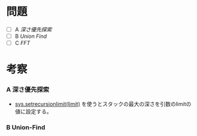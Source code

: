 # 問題
* [ ] A *深さ優先探索*
* [ ] B *Union Find*
* [ ] C *FFT*

# 考察
### A 深さ優先探索
- [sys.setrecursionlimit(limit)](https://docs.python.jp/3/library/sys.html#sys.setrecursionlimit) を使うとスタックの最大の深さを引数のlimitの値に設定する。

### B Union-Find